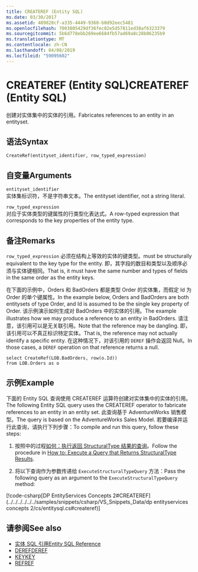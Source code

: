 ```yaml
---
title: CREATEREF (Entity SQL)
ms.date: 03/30/2017
ms.assetid: 489828cf-a335-4449-9360-b0d92eec5481
ms.openlocfilehash: 7003805429df36fec82e5d57811ed38af6323379
ms.sourcegitcommit: 5b6d778ebb269ee6684fb57ad69a8c28b06235b9
ms.translationtype: MT
ms.contentlocale: zh-CN
ms.lasthandoff: 04/08/2019
ms.locfileid: "59095602"
---
```

# <a name="createref-entity-sql"></a><span data-ttu-id="cc8b4-102">CREATEREF (Entity SQL)</span><span class="sxs-lookup"><span data-stu-id="cc8b4-102">CREATEREF (Entity SQL)</span></span>
<span data-ttu-id="cc8b4-103">创建对实体集中的实体的引用。</span><span class="sxs-lookup"><span data-stu-id="cc8b4-103">Fabricates references to an entity in an entityset.</span></span>  
  
## <a name="syntax"></a><span data-ttu-id="cc8b4-104">语法</span><span class="sxs-lookup"><span data-stu-id="cc8b4-104">Syntax</span></span>  
  
```  
CreateRef(entityset_identifier, row_typed_expression)  
```  
  
## <a name="arguments"></a><span data-ttu-id="cc8b4-105">自变量</span><span class="sxs-lookup"><span data-stu-id="cc8b4-105">Arguments</span></span>  
 `entityset_identifier`  
 <span data-ttu-id="cc8b4-106">实体集标识符，不是字符串文本。</span><span class="sxs-lookup"><span data-stu-id="cc8b4-106">The entityset identifier, not a string literal.</span></span>  
  
 `row_typed_expression`  
 <span data-ttu-id="cc8b4-107">对应于实体类型的键属性的行类型化表达式。</span><span class="sxs-lookup"><span data-stu-id="cc8b4-107">A row-typed expression that corresponds to the key properties of the entity type.</span></span>  
  
## <a name="remarks"></a><span data-ttu-id="cc8b4-108">备注</span><span class="sxs-lookup"><span data-stu-id="cc8b4-108">Remarks</span></span>  
 `row_typed_expression` <span data-ttu-id="cc8b4-109">必须在结构上等效的实体的键类型。</span><span class="sxs-lookup"><span data-stu-id="cc8b4-109">must be structurally equivalent to the key type for the entity.</span></span> <span data-ttu-id="cc8b4-110">即，其字段的数目和类型以及顺序必须与实体键相同。</span><span class="sxs-lookup"><span data-stu-id="cc8b4-110">That is, it must have the same number and types of fields in the same order as the entity keys.</span></span>  
  
 <span data-ttu-id="cc8b4-111">在下面的示例中，Orders 和 BadOrders 都是类型 Order 的实体集，而假定 Id 为 Order 的单个键属性。</span><span class="sxs-lookup"><span data-stu-id="cc8b4-111">In the example below, Orders and BadOrders are both entitysets of type Order, and Id is assumed to be the single key property of Order.</span></span> <span data-ttu-id="cc8b4-112">该示例演示如何生成对 BadOrders 中的实体的引用。</span><span class="sxs-lookup"><span data-stu-id="cc8b4-112">The example illustrates how we may produce a reference to an entity in BadOrders.</span></span> <span data-ttu-id="cc8b4-113">请注意，该引用可以是无关联引用。</span><span class="sxs-lookup"><span data-stu-id="cc8b4-113">Note that the reference may be dangling.</span></span>  <span data-ttu-id="cc8b4-114">即，该引用可以不真正标识特定实体。</span><span class="sxs-lookup"><span data-stu-id="cc8b4-114">That is, the reference may not actually identify a specific entity.</span></span> <span data-ttu-id="cc8b4-115">在这种情况下，对该引用的 `DEREF` 操作会返回 Null。</span><span class="sxs-lookup"><span data-stu-id="cc8b4-115">In those cases, a `DEREF` operation on that reference returns a null.</span></span>  
  
```  
select CreateRef(LOB.BadOrders, row(o.Id))   
from LOB.Orders as o   
```  
  
## <a name="example"></a><span data-ttu-id="cc8b4-116">示例</span><span class="sxs-lookup"><span data-stu-id="cc8b4-116">Example</span></span>  
 <span data-ttu-id="cc8b4-117">下面的 Entity SQL 查询使用 CREATEREF 运算符创建对实体集中的实体的引用。</span><span class="sxs-lookup"><span data-stu-id="cc8b4-117">The following Entity SQL query uses the CREATEREF operator to fabricate references to an entity in an entity set.</span></span> <span data-ttu-id="cc8b4-118">此查询基于 AdventureWorks 销售模型。</span><span class="sxs-lookup"><span data-stu-id="cc8b4-118">The query is based on the AdventureWorks Sales Model.</span></span> <span data-ttu-id="cc8b4-119">若要编译并运行此查询，请执行下列步骤：</span><span class="sxs-lookup"><span data-stu-id="cc8b4-119">To compile and run this query, follow these steps:</span></span>  
  
1.  <span data-ttu-id="cc8b4-120">按照中的过程[如何：执行返回 StructuralType 结果的查询](../../../../../../docs/framework/data/adonet/ef/how-to-execute-a-query-that-returns-structuraltype-results.md)。</span><span class="sxs-lookup"><span data-stu-id="cc8b4-120">Follow the procedure in [How to: Execute a Query that Returns StructuralType Results](../../../../../../docs/framework/data/adonet/ef/how-to-execute-a-query-that-returns-structuraltype-results.md).</span></span>  
  
2.  <span data-ttu-id="cc8b4-121">将以下查询作为参数传递给 `ExecuteStructuralTypeQuery` 方法：</span><span class="sxs-lookup"><span data-stu-id="cc8b4-121">Pass the following query as an argument to the `ExecuteStructuralTypeQuery` method:</span></span>  
  
 [!code-csharp[DP EntityServices Concepts 2#CREATEREF](../../../../../../samples/snippets/csharp/VS_Snippets_Data/dp entityservices concepts 2/cs/entitysql.cs#createref)]  
  
## <a name="see-also"></a><span data-ttu-id="cc8b4-122">请参阅</span><span class="sxs-lookup"><span data-stu-id="cc8b4-122">See also</span></span>

- [<span data-ttu-id="cc8b4-123">实体 SQL 引用</span><span class="sxs-lookup"><span data-stu-id="cc8b4-123">Entity SQL Reference</span></span>](../../../../../../docs/framework/data/adonet/ef/language-reference/entity-sql-reference.md)
- [<span data-ttu-id="cc8b4-124">DEREF</span><span class="sxs-lookup"><span data-stu-id="cc8b4-124">DEREF</span></span>](../../../../../../docs/framework/data/adonet/ef/language-reference/deref-entity-sql.md)
- [<span data-ttu-id="cc8b4-125">KEY</span><span class="sxs-lookup"><span data-stu-id="cc8b4-125">KEY</span></span>](../../../../../../docs/framework/data/adonet/ef/language-reference/key-entity-sql.md)
- [<span data-ttu-id="cc8b4-126">REF</span><span class="sxs-lookup"><span data-stu-id="cc8b4-126">REF</span></span>](../../../../../../docs/framework/data/adonet/ef/language-reference/ref-entity-sql.md)
